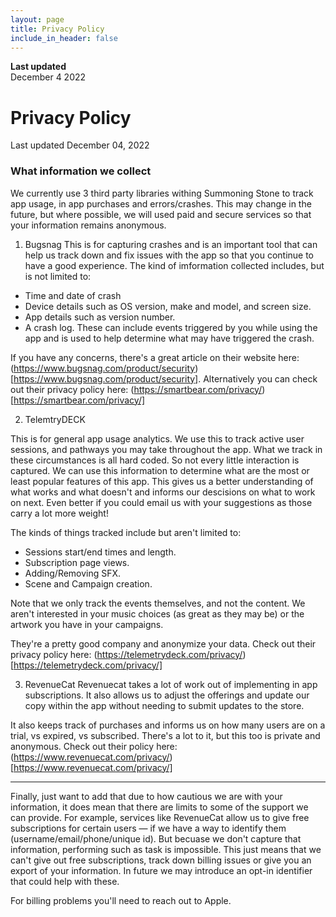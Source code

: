 ```yaml
---
layout: page
title: Privacy Policy
include_in_header: false
---
```


**Last updated**  
December 4 2022

# Privacy Policy
Last updated December 04, 2022

### What information we collect
We currently use 3 third party libraries withing Summoning Stone to track app usage, in app purchases and errors/crashes. This may change in the future, but where possible, we will used paid and secure services so that your information remains anonymous.

1. Bugsnag
This is for capturing crashes and is an important tool that can help us track down and fix issues with the app so that you continue to have a good experience. The kind of imformation collected includes, but is not limited to:

- Time and date of crash
- Device details such as OS version, make and model, and screen size.
- App details such as version number.
- A crash log. These can include events triggered by you while using the app and is used to help determine what may have triggered the crash.

If you have any concerns, there's a great article on their website here: (https://www.bugsnag.com/product/security)[https://www.bugsnag.com/product/security]. Alternatively you can check out their privacy policy here: (https://smartbear.com/privacy/)[https://smartbear.com/privacy/]

2. TelemtryDECK

This is for general app usage analytics. We use this to track active user sessions, and pathways you may take throughout the app. What we track in these circumstances is all hard coded. So not every little interaction is captured. We can use this information to determine what are the most or least popular features of this app. This gives us a better understanding of what works and what doesn't and informs our descisions on what to work on next. Even better if you could email us with your suggestions as those carry a lot more weight!

The kinds of things tracked include but aren't limited to:

- Sessions start/end times and length.
- Subscription page views.
- Adding/Removing SFX. 
- Scene and Campaign creation.

Note that we only track the events themselves, and not the content. We aren't interested in your music choices (as great as they may be) or the artwork you have in your campaigns. 

They're a pretty good company and anonymize your data. Check out their privacy policy here: (https://telemetrydeck.com/privacy/)[https://telemetrydeck.com/privacy/]

3. RevenueCat
Revenuecat takes a lot of work out of implementing in app subscriptions. It also allows us to adjust the offerings and update our copy within the app without needing to submit updates to the store.

It also keeps track of purchases and informs us on how many users are on a trial, vs expired, vs subscribed. There's a lot to it, but this too is private and anonymous. Check out their policy here: (https://www.revenuecat.com/privacy/)[https://www.revenuecat.com/privacy/]


--------

Finally, just want to add that due to how cautious we are with your information, it does mean that there are limits to some of the support we can provide. For example, services like RevenueCat allow us to give free subscriptions for certain users — if we have a way to identify them (username/email/phone/unique id). But becuase we don't capture that information, performing such as task is impossible. This just means that we can't give out free subscriptions, track down billing issues or give you an export of your information. In future we may introduce an opt-in identifier that could help with these.

For billing problems you'll need to reach out to Apple. 

